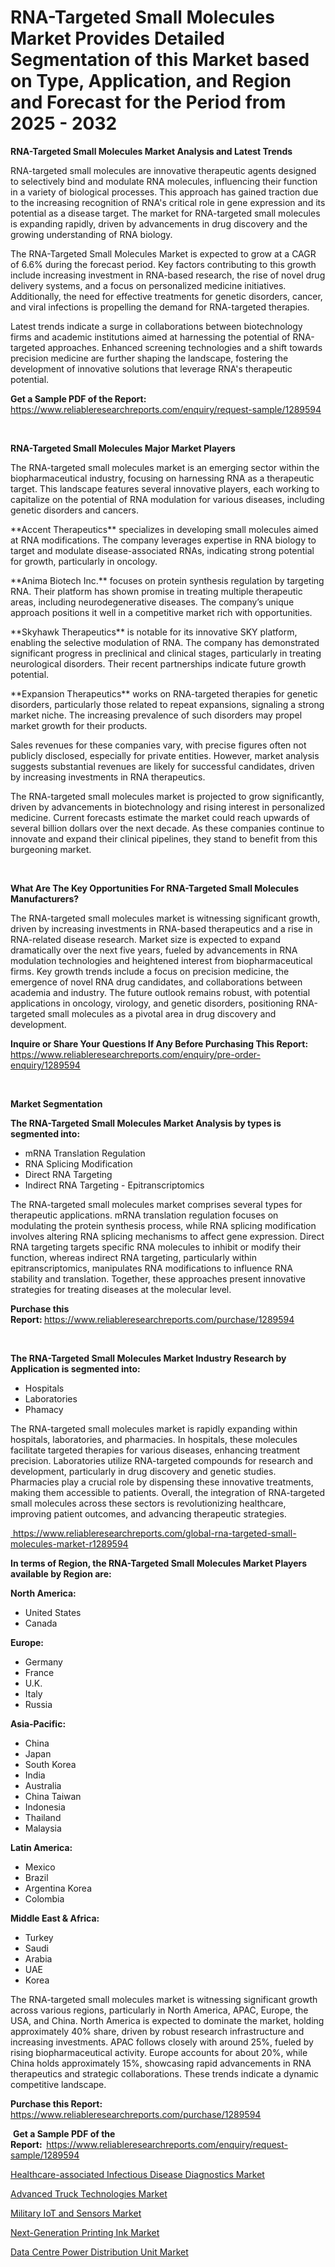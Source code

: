 <p><h1>RNA-Targeted Small Molecules Market Provides Detailed Segmentation of this Market based on Type, Application, and Region and Forecast for the Period from 2025 - 2032</h1></p><p><strong>RNA-Targeted Small Molecules Market Analysis and Latest Trends</strong></p>
<p><p>RNA-targeted small molecules are innovative therapeutic agents designed to selectively bind and modulate RNA molecules, influencing their function in a variety of biological processes. This approach has gained traction due to the increasing recognition of RNA's critical role in gene expression and its potential as a disease target. The market for RNA-targeted small molecules is expanding rapidly, driven by advancements in drug discovery and the growing understanding of RNA biology.</p><p>The RNA-Targeted Small Molecules Market is expected to grow at a CAGR of 6.6% during the forecast period. Key factors contributing to this growth include increasing investment in RNA-based research, the rise of novel drug delivery systems, and a focus on personalized medicine initiatives. Additionally, the need for effective treatments for genetic disorders, cancer, and viral infections is propelling the demand for RNA-targeted therapies.</p><p>Latest trends indicate a surge in collaborations between biotechnology firms and academic institutions aimed at harnessing the potential of RNA-targeted approaches. Enhanced screening technologies and a shift towards precision medicine are further shaping the landscape, fostering the development of innovative solutions that leverage RNA's therapeutic potential.</p></p>
<p><strong>Get a Sample PDF of the Report:&nbsp;</strong> <a href="https://www.reliableresearchreports.com/enquiry/request-sample/1289594?utm_campaign=16&utm_medium=2&utm_source=Github&utm_content=ia&utm_term=16012025&utm_id=rna-targeted-small-molecules">https://www.reliableresearchreports.com/enquiry/request-sample/1289594</a></p>
<p>&nbsp;</p>
<p><strong>RNA-Targeted Small Molecules Major Market Players</strong></p>
<p><p>The RNA-targeted small molecules market is an emerging sector within the biopharmaceutical industry, focusing on harnessing RNA as a therapeutic target. This landscape features several innovative players, each working to capitalize on the potential of RNA modulation for various diseases, including genetic disorders and cancers.</p><p>**Accent Therapeutics** specializes in developing small molecules aimed at RNA modifications. The company leverages expertise in RNA biology to target and modulate disease-associated RNAs, indicating strong potential for growth, particularly in oncology.</p><p>**Anima Biotech Inc.** focuses on protein synthesis regulation by targeting RNA. Their platform has shown promise in treating multiple therapeutic areas, including neurodegenerative diseases. The company’s unique approach positions it well in a competitive market rich with opportunities.</p><p>**Skyhawk Therapeutics** is notable for its innovative SKY platform, enabling the selective modulation of RNA. The company has demonstrated significant progress in preclinical and clinical stages, particularly in treating neurological disorders. Their recent partnerships indicate future growth potential.</p><p>**Expansion Therapeutics** works on RNA-targeted therapies for genetic disorders, particularly those related to repeat expansions, signaling a strong market niche. The increasing prevalence of such disorders may propel market growth for their products.</p><p>Sales revenues for these companies vary, with precise figures often not publicly disclosed, especially for private entities. However, market analysis suggests substantial revenues are likely for successful candidates, driven by increasing investments in RNA therapeutics. </p><p>The RNA-targeted small molecules market is projected to grow significantly, driven by advancements in biotechnology and rising interest in personalized medicine. Current forecasts estimate the market could reach upwards of several billion dollars over the next decade. As these companies continue to innovate and expand their clinical pipelines, they stand to benefit from this burgeoning market.</p></p>
<p>&nbsp;</p>
<p><strong>What Are The Key Opportunities For RNA-Targeted Small Molecules Manufacturers?</strong></p>
<p><p>The RNA-targeted small molecules market is witnessing significant growth, driven by increasing investments in RNA-based therapeutics and a rise in RNA-related disease research. Market size is expected to expand dramatically over the next five years, fueled by advancements in RNA modulation technologies and heightened interest from biopharmaceutical firms. Key growth trends include a focus on precision medicine, the emergence of novel RNA drug candidates, and collaborations between academia and industry. The future outlook remains robust, with potential applications in oncology, virology, and genetic disorders, positioning RNA-targeted small molecules as a pivotal area in drug discovery and development.</p></p>
<p><strong>Inquire or Share Your Questions If Any Before Purchasing This Report:</strong> <a href="https://www.reliableresearchreports.com/enquiry/pre-order-enquiry/1289594?utm_campaign=16&utm_medium=2&utm_source=Github&utm_content=ia&utm_term=16012025&utm_id=rna-targeted-small-molecules">https://www.reliableresearchreports.com/enquiry/pre-order-enquiry/1289594</a></p>
<p>&nbsp;</p>
<p><strong>Market Segmentation</strong></p>
<p><strong>The RNA-Targeted Small Molecules Market Analysis by types is segmented into:</strong></p>
<p><ul><li>mRNA Translation Regulation</li><li>RNA Splicing Modification</li><li>Direct RNA Targeting</li><li>Indirect RNA Targeting - Epitranscriptomics</li></ul></p>
<p><p>The RNA-targeted small molecules market comprises several types for therapeutic applications. mRNA translation regulation focuses on modulating the protein synthesis process, while RNA splicing modification involves altering RNA splicing mechanisms to affect gene expression. Direct RNA targeting targets specific RNA molecules to inhibit or modify their function, whereas indirect RNA targeting, particularly within epitranscriptomics, manipulates RNA modifications to influence RNA stability and translation. Together, these approaches present innovative strategies for treating diseases at the molecular level.</p></p>
<p><strong>Purchase this Report:&nbsp;</strong><a href="https://www.reliableresearchreports.com/purchase/1289594?utm_campaign=16&utm_medium=2&utm_source=Github&utm_content=ia&utm_term=16012025&utm_id=rna-targeted-small-molecules">https://www.reliableresearchreports.com/purchase/1289594</a></p>
<p>&nbsp;</p>
<p><strong>The RNA-Targeted Small Molecules Market Industry Research by Application is segmented into:</strong></p>
<p><ul><li>Hospitals</li><li>Laboratories</li><li>Phamacy</li></ul></p>
<p><p>The RNA-targeted small molecules market is rapidly expanding within hospitals, laboratories, and pharmacies. In hospitals, these molecules facilitate targeted therapies for various diseases, enhancing treatment precision. Laboratories utilize RNA-targeted compounds for research and development, particularly in drug discovery and genetic studies. Pharmacies play a crucial role by dispensing these innovative treatments, making them accessible to patients. Overall, the integration of RNA-targeted small molecules across these sectors is revolutionizing healthcare, improving patient outcomes, and advancing therapeutic strategies.</p></p>
<p><a href="https://www.reliableresearchreports.com/global-rna-targeted-small-molecules-market-r1289594?utm_campaign=16&utm_medium=2&utm_source=Github&utm_content=ia&utm_term=16012025&utm_id=rna-targeted-small-molecules">&nbsp;https://www.reliableresearchreports.com/global-rna-targeted-small-molecules-market-r1289594</a></p>
<p><strong>In terms of Region, the RNA-Targeted Small Molecules Market Players available by Region are:</strong></p>
<p>
    <p> <strong> North America: </strong>
        <ul>
            <li>United States</li>
            <li>Canada</li>
        </ul>
        </p> 
    <p> <strong> Europe: </strong>
        <ul>
            <li>Germany</li>
            <li>France</li>
            <li>U.K.</li>
            <li>Italy</li>
            <li>Russia</li>
        </ul>
        </p> 
    <p> <strong> Asia-Pacific: </strong>
        <ul>
            <li>China</li>
            <li>Japan</li>
            <li>South Korea</li>
            <li>India</li>
            <li>Australia</li>
            <li>China Taiwan</li>
            <li>Indonesia</li>
            <li>Thailand</li>
            <li>Malaysia</li>
        </ul>
        </p> 
    <p> <strong> Latin America: </strong>
        <ul>
            <li>Mexico</li>
            <li>Brazil</li>
            <li>Argentina Korea</li>
            <li>Colombia</li>
        </ul>
        </p> 
    <p> <strong> Middle East & Africa: </strong>
        <ul>
            <li>Turkey</li>
            <li>Saudi</li>
            <li>Arabia</li>
            <li>UAE</li>
            <li>Korea</li>
        </ul>
    </p>
    </p>
<p><p>The RNA-targeted small molecules market is witnessing significant growth across various regions, particularly in North America, APAC, Europe, the USA, and China. North America is expected to dominate the market, holding approximately 40% share, driven by robust research infrastructure and increasing investments. APAC follows closely with around 25%, fueled by rising biopharmaceutical activity. Europe accounts for about 20%, while China holds approximately 15%, showcasing rapid advancements in RNA therapeutics and strategic collaborations. These trends indicate a dynamic competitive landscape.</p></p>
<p><strong>Purchase this Report: </strong><a href="https://www.reliableresearchreports.com/purchase/1289594?utm_campaign=16&utm_medium=2&utm_source=Github&utm_content=ia&utm_term=16012025&utm_id=rna-targeted-small-molecules">https://www.reliableresearchreports.com/purchase/1289594</a></p>
<p>&nbsp;<strong>Get a Sample PDF of the Report:&nbsp;&nbsp;</strong><a href="https://www.reliableresearchreports.com/enquiry/request-sample/1289594?utm_campaign=16&utm_medium=2&utm_source=Github&utm_content=ia&utm_term=16012025&utm_id=rna-targeted-small-molecules">https://www.reliableresearchreports.com/enquiry/request-sample/1289594</a></p>
<p><strong></strong></p>
<p><p><a href="https://github.com/mezokathleen834/Market-Research-Report-List-1/blob/main/healthcare-associated-infectious-disease-diagnostics-market.md?utm_campaign=16&utm_medium=2&utm_source=Github&utm_content=ia&utm_term=16012025&utm_id=rna-targeted-small-molecules">Healthcare-associated Infectious Disease Diagnostics Market</a></p><p><a href="https://github.com/JosephineMcguire65/Market-Research-Report-List-1/blob/main/advanced-truck-technologies-market.md?utm_campaign=16&utm_medium=2&utm_source=Github&utm_content=ia&utm_term=16012025&utm_id=rna-targeted-small-molecules">Advanced Truck Technologies Market</a></p><p><a href="https://github.com/norbeludie83/Market-Research-Report-List-1/blob/main/military-iot-and-sensors-market.md?utm_campaign=16&utm_medium=2&utm_source=Github&utm_content=ia&utm_term=16012025&utm_id=rna-targeted-small-molecules">Military IoT and Sensors Market</a></p><p><a href="https://github.com/jerhoskinson197676/Market-Research-Report-List-1/blob/main/next-generation-printing-ink-market.md?utm_campaign=16&utm_medium=2&utm_source=Github&utm_content=ia&utm_term=16012025&utm_id=rna-targeted-small-molecules">Next-Generation Printing Ink Market</a></p><p><a href="https://github.com/shirleenfraker87/Market-Research-Report-List-1/blob/main/data-centre-power-distribution-unit-market.md?utm_campaign=16&utm_medium=2&utm_source=Github&utm_content=ia&utm_term=16012025&utm_id=rna-targeted-small-molecules">Data Centre Power Distribution Unit Market</a></p></p>